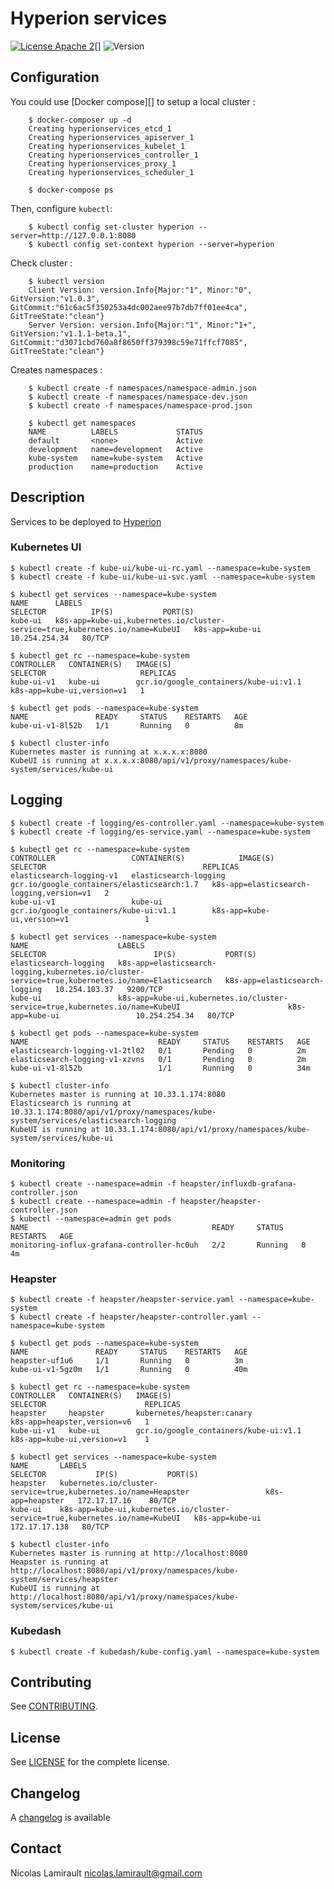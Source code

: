 # Hyperion services

[![License Apache 2][badge-license]][LICENSE][]
![Version][badge-release]

## Configuration

You could use [Docker compose][] to setup a local cluster :

		$ docker-composer up -d
		Creating hyperionservices_etcd_1
		Creating hyperionservices_apiserver_1
		Creating hyperionservices_kubelet_1
		Creating hyperionservices_controller_1
		Creating hyperionservices_proxy_1
		Creating hyperionservices_scheduler_1

		$ docker-compose ps


Then, configure `kubectl`: 

		$ kubectl config set-cluster hyperion --server=http://127.0.0.1:8080
		$ kubectl config set-context hyperion --server=hyperion

Check cluster :

		$ kubectl version
		Client Version: version.Info{Major:"1", Minor:"0", GitVersion:"v1.0.3", GitCommit:"61c6ac5f350253a4dc002aee97b7db7ff01ee4ca", GitTreeState:"clean"}
		Server Version: version.Info{Major:"1", Minor:"1+", GitVersion:"v1.1.1-beta.1", GitCommit:"d3071cbd760a8f8650ff379398c59e71ffcf7085", GitTreeState:"clean"}

Creates namespaces :

        $ kubectl create -f namespaces/namespace-admin.json
        $ kubectl create -f namespaces/namespace-dev.json
        $ kubectl create -f namespaces/namespace-prod.json

        $ kubectl get namespaces
        NAME          LABELS             STATUS
        default       <none>             Active
        development   name=development   Active
        kube-system   name=kube-system   Active
        production    name=production    Active


## Description

Services to be deployed to [Hyperion][]

### Kubernetes UI

    $ kubectl create -f kube-ui/kube-ui-rc.yaml --namespace=kube-system
    $ kubectl create -f kube-ui/kube-ui-svc.yaml --namespace=kube-system

    $ kubectl get services --namespace=kube-system
    NAME      LABELS                                                                         SELECTOR          IP(S)           PORT(S)
    kube-ui   k8s-app=kube-ui,kubernetes.io/cluster-service=true,kubernetes.io/name=KubeUI   k8s-app=kube-ui   10.254.254.34   80/TCP

    $ kubectl get rc --namespace=kube-system
    CONTROLLER   CONTAINER(S)   IMAGE(S)                                SELECTOR                     REPLICAS
    kube-ui-v1   kube-ui        gcr.io/google_containers/kube-ui:v1.1   k8s-app=kube-ui,version=v1   1

    $ kubectl get pods --namespace=kube-system
    NAME               READY     STATUS    RESTARTS   AGE
    kube-ui-v1-8l52b   1/1       Running   0          8m

    $ kubectl cluster-info
    Kubernetes master is running at x.x.x.x:8080
    KubeUI is running at x.x.x.x:8080/api/v1/proxy/namespaces/kube-system/services/kube-ui

## Logging

    $ kubectl create -f logging/es-controller.yaml --namespace=kube-system
    $ kubectl create -f logging/es-service.yaml --namespace=kube-system

    $ kubectl get rc --namespace=kube-system
    CONTROLLER                 CONTAINER(S)            IMAGE(S)                                     SELECTOR                                   REPLICAS
    elasticsearch-logging-v1   elasticsearch-logging   gcr.io/google_containers/elasticsearch:1.7   k8s-app=elasticsearch-logging,version=v1   2
    kube-ui-v1                 kube-ui                 gcr.io/google_containers/kube-ui:v1.1        k8s-app=kube-ui,version=v1                 1

    $ kubectl get services --namespace=kube-system
    NAME                    LABELS                                                                                              SELECTOR                        IP(S)           PORT(S)
    elasticsearch-logging   k8s-app=elasticsearch-logging,kubernetes.io/cluster-service=true,kubernetes.io/name=Elasticsearch   k8s-app=elasticsearch-logging   10.254.103.37   9200/TCP
    kube-ui                 k8s-app=kube-ui,kubernetes.io/cluster-service=true,kubernetes.io/name=KubeUI                        k8s-app=kube-ui                 10.254.254.34   80/TCP

    $ kubectl get pods --namespace=kube-system
    NAME                             READY     STATUS    RESTARTS   AGE
    elasticsearch-logging-v1-2tl02   0/1       Pending   0          2m
    elasticsearch-logging-v1-xzvns   0/1       Pending   0          2m
    kube-ui-v1-8l52b                 1/1       Running   0          34m

    $ kubectl cluster-info
    Kubernetes master is running at 10.33.1.174:8080
    Elasticsearch is running at 10.33.1.174:8080/api/v1/proxy/namespaces/kube-system/services/elasticsearch-logging
    KubeUI is running at 10.33.1.174:8080/api/v1/proxy/namespaces/kube-system/services/kube-ui


### Monitoring

    $ kubectl create --namespace=admin -f heapster/influxdb-grafana-controller.json
    $ kubectl create --namespace=admin -f heapster/heapster-controller.json
    $ kubectl --namespace=admin get pods
    NAME                                         READY     STATUS    RESTARTS   AGE
    monitoring-influx-grafana-controller-hc0uh   2/2       Running   0          4m

### Heapster

	$ kubectl create -f heapster/heapster-service.yaml --namespace=kube-system
	$ kubectl create -f heapster/heapster-controller.yaml --namespace=kube-system
	
	$ kubectl get pods --namespace=kube-system
	NAME               READY     STATUS    RESTARTS   AGE
	heapster-uf1u6     1/1       Running   0          3m
	kube-ui-v1-5gz0m   1/1       Running   0          40m
	
	$ kubectl get rc --namespace=kube-system                                                                                   
	CONTROLLER   CONTAINER(S)   IMAGE(S)                                SELECTOR                      REPLICAS
	heapster     heapster       kubernetes/heapster:canary              k8s-app=heapster,version=v6   1
	kube-ui-v1   kube-ui        gcr.io/google_containers/kube-ui:v1.1   k8s-app=kube-ui,version=v1    1
	
	$ kubectl get services --namespace=kube-system                                                                             
	NAME       LABELS                                                                         SELECTOR           IP(S)           PORT(S)
	heapster   kubernetes.io/cluster-service=true,kubernetes.io/name=Heapster                 k8s-app=heapster   172.17.17.16    80/TCP
	kube-ui    k8s-app=kube-ui,kubernetes.io/cluster-service=true,kubernetes.io/name=KubeUI   k8s-app=kube-ui    172.17.17.138   80/TCP

	$ kubectl cluster-info
	Kubernetes master is running at http://localhost:8080
	Heapster is running at http://localhost:8080/api/v1/proxy/namespaces/kube-system/services/heapster
	KubeUI is running at http://localhost:8080/api/v1/proxy/namespaces/kube-system/services/kube-ui

### Kubedash

    $ kubectl create -f kubedash/kube-config.yaml --namespace=kube-system



## Contributing

See [CONTRIBUTING](CONTRIBUTING.md).


## License

See [LICENSE][] for the complete license.


## Changelog

A [changelog](ChangeLog.md) is available


## Contact

Nicolas Lamirault <nicolas.lamirault@gmail.com>


[Hyperion]: https://github.com/portefaix/hyperion
[LICENSE]: https://github.com/portefaix/hyperion-services/blob/master/LICENSE
[Issue tracker]: https://github.com/portefaix/hyperion/issues

[badge-license]: https://img.shields.io/badge/license-Apache_2-green.svg
[badge-release]: https://img.shields.io/github/release/portefaix/hyperion-services.svg
